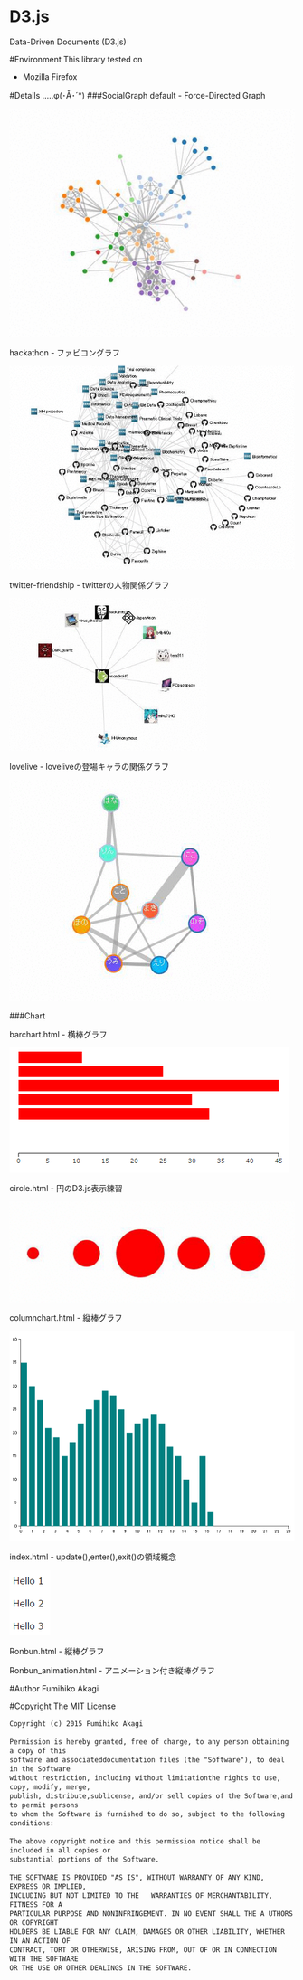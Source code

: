 # D3.js
Data-Driven Documents (D3.js)

#Environment
This library tested on

- Mozilla Firefox

#Details .....φ(･Å･´*)
###SocialGraph
default - Force-Directed Graph

<img src="./Raw/images/default.gif" alt="default">

hackathon - ファビコングラフ

<img src="./Raw/images/hackathon.gif" alt="hackathon">

twitter-friendship - twitterの人物関係グラフ

<img src="./Raw/images/twitter-friendship.gif" width="350" alt="twitter-friendship">

lovelive - loveliveの登場キャラの関係グラフ

<img src="./Raw/images/lovelive.gif" alt="lovelive">

###Chart

barchart.html - 横棒グラフ

<img src="./Raw/images/barchart.png" alt="barchart">

circle.html - 円のD3.js表示練習

<img src="./Raw/images/circle.gif" alt="circle">

columnchart.html - 縦棒グラフ

<img src="./Raw/images/columnchart.png" alt="columnchart">

index.html - update(),enter(),exit()の領域概念

<img src="./Raw/images/index.png" alt="index">

Ronbun.html - 縦棒グラフ

Ronbun_animation.html - アニメーション付き縦棒グラフ

#Author
Fumihiko Akagi

#Copyright
    The MIT License

    Copyright (c) 2015 Fumihiko Akagi

    Permission is hereby granted, free of charge, to any person obtaining a copy of this
    software and associateddocumentation files (the "Software"), to deal in the Software
    without restriction, including without limitationthe rights to use, copy, modify, merge,
    publish, distribute,sublicense, and/or sell copies of the Software,and to permit persons
    to whom the Software is furnished to do so, subject to the following conditions:

    The above copyright notice and this permission notice shall be included in all copies or 
    substantial portions of the Software.

    THE SOFTWARE IS PROVIDED "AS IS", WITHOUT WARRANTY OF ANY KIND, EXPRESS OR IMPLIED, 
    INCLUDING BUT NOT LIMITED TO THE   WARRANTIES OF MERCHANTABILITY, FITNESS FOR A
    PARTICULAR PURPOSE AND NONINFRINGEMENT. IN NO EVENT SHALL THE A UTHORS OR COPYRIGHT
    HOLDERS BE LIABLE FOR ANY CLAIM, DAMAGES OR OTHER LIABILITY, WHETHER IN AN ACTION OF
    CONTRACT, TORT OR OTHERWISE, ARISING FROM, OUT OF OR IN CONNECTION WITH THE SOFTWARE
    OR THE USE OR OTHER DEALINGS IN THE SOFTWARE.
